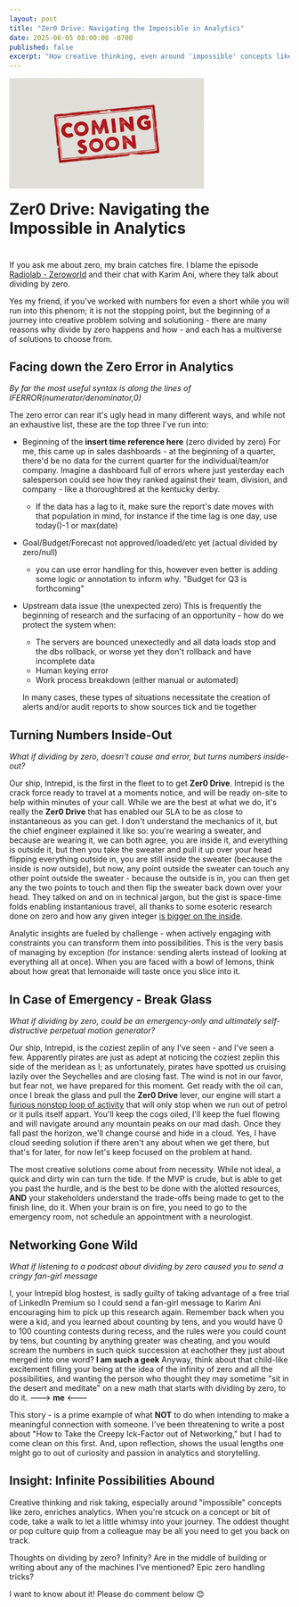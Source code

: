```yaml
---
layout: post
title: "Zer0 Drive: Navigating the Impossible in Analytics"
date: 2025-06-05 08:00:00 -0700
published: false
excerpt: "How creative thinking, even around 'impossible' concepts like zero, enriches analytics."
---
```


<div style="display: flex; align-items: flex-end; gap: 20px; margin-bottom: 40px; flex-wrap: wrap;">
  <img src="/assets/images/placeholder.jpg" 
       alt="alt text here"
       style="width: 350px; height: auto;">

  <h1 style="margin: 0; flex: 1; min-width: 200px;">Zer0 Drive: Navigating the Impossible in Analytics</h1>
</div>


If you ask me about zero, my brain catches fire. I blame the episode [Radiolab - Zeroworld](https://radiolab.org/podcast/zeroworld/transcript) and their chat with Karim Ani, where they talk about dividing by zero. 

Yes my friend, if you've worked with numbers for even a short while you will run into this phenom; it is not the stopping point, but the beginning of a journey into creative problem solving and solutioning - there are many reasons why divide by zero happens and how - and each has a multiverse of solutions to choose from.

## Facing down the Zero Error in Analytics
*By far the most useful syntax is along the lines of IFERROR(numerator/denominator,0)*

The zero error can rear it's ugly head in many different ways, and while not an exhaustive list, these are the top three I've run into:

  - Beginning of the **insert time reference here** (zero divided by zero)
    For me, this came up in sales dashboards - at the beginning of a quarter, there'd be no data for the current quarter for the individual/team/or company. Imagine a dashboard full of errors where just yesterday each salesperson could see how they ranked against their team, division, and company - like a thoroughbred at the kentucky derby. 
    - If the data has a lag to it, make sure the report's date moves with that population in mind, for instance if the time lag is one day, use today()-1 or max(date)
    
  - Goal/Budget/Forecast not approved/loaded/etc yet (actual divided by zero/null)
    - you can use error handling for this, however even better is adding some logic or annotation to inform why. "Budget for Q3 is forthcoming"
  
  - Upstream data issue (the unexpected zero)
    This is frequently the beginning of research and the surfacing of an opportunity - how do we protect the system when:
    - The servers are bounced unexectedly and all data loads stop and the dbs rollback, or worse yet they don't rollback and have incomplete data
    - Human keying error
    - Work process breakdown (either manual or automated)
      
    In many cases, these types of situations necessitate the creation of alerts and/or audit reports to show sources tick and tie together

## Turning Numbers Inside-Out
*What if dividing by zero, doesn't cause and error, but turns numbers inside-out?*

Our ship, Intrepid, is the first in the fleet to to get **Zer0 Drive**. Intrepid is the crack force ready to travel at a moments notice, and will be ready on-site to help within minutes of your call. While we are the best at what we do, it's really the **Zer0 Drive** that has enabled our SLA to be as close to instantaneous as you can get. I don't understand the mechanics of it, but the chief engineer explained it like so: you're wearing a sweater, and because are wearing it, we can both agree, you are inside it, and everything is outside it, but then you take the sweater and pull it up over your head flipping everything outside in, you are still inside the sweater (because the inside is now outside), but now, any point outside the sweater can touch any other point outside the sweater - because the outside is in, you can then get any the two points to touch and then flip the sweater back down over your head. They talked on and on in technical jargon, but the gist is space-time folds enabling instantanious travel, all thanks to some esoteric research done on zero and how any given integer [is bigger on the inside](https://en.wikipedia.org/wiki/TARDIS).

Analytic insights are fueled by challenge - when actively engaging with constraints you can transform them into possibilities. This is the very basis of managing by exception (for instance: sending alerts instead of looking at everything all at once). When you are faced with a bowl of lemons, think about how great that lemonaide will taste once you slice into it.

## In Case of Emergency - Break Glass
*What if dividing by zero, could be an emergency-only and ultimately self-distructive perpetual motion generator?*

Our ship, Intrepid, is the coziest zeplin of any I've seen - and I've seen a few. Apparently pirates are just as adept at noticing the coziest zeplin this side of the meridean as I; as unfortunately, pirates have spotted us cruising lazily over the Seychelles and are closing fast. The wind is not in our favor, but fear not, we have prepared for this moment. Get ready with the oil can, once I break the glass and pull the **Zer0 Drive** lever, our engine will start a [furious nonstop loop of activity](https://www.youtube.com/watch?v=JU9ICaPZUCg) that will only stop when we run out of petrol or it pulls itself appart. You'll keep the cogs oiled, I'll keep the fuel flowing and will navigate around any mountain peaks on our mad dash. Once they fall past the horizon, we'll change course and hide in a cloud. Yes, I have cloud seeding solution if there aren't any about when we get there, but that's for later, for now let's keep focused on the problem at hand.

The most creative solutions come about from necessity. While not ideal, a quick and dirty win can turn the tide. If the MVP is crude, but is able to get you past the hurdle, and is the best to be done with the alotted resources, **AND** your stakeholders understand the trade-offs being made to get to the finish line, do it. When your brain is on fire, you need to go to the emergency room, not schedule an appointment with a neurologist.

## Networking Gone Wild 
*What if listening to a podcast about dividing by zero caused you to send a cringy fan-girl message*

I, your Intrepid blog hostest, is sadly guilty of taking advantage of a free trial of LinkedIn Premium so I could send a fan-girl message to Karim Ani encouraging him to pick up this research again. Remember back when you were a kid, and you learned about counting by tens, and you would have 0 to 100 counting contests during recess, and the rules were you could count by tens, but counting by anything greater was cheating, and you would scream the numbers in such quick succession at eachother they just about merged into one word? **I am such a geek** Anyway, think about that child-like excitement filling your being at the idea of the infinity of zero and all the possibilities, and wanting the person who thought they may sometime "sit in the desert and meditate" on a new math that starts with dividing by zero, to do it. ---> **me** <---

This story - is a prime example of what **NOT** to do when intending to make a meaningful connection with someone. I've been threatening to write a post about "How to Take the Creepy Ick-Factor out of Networking," but I had to come clean on this first. And, upon reflection, shows the usual lengths one might go to out of curiosity and passion in analytics and storytelling.

## Insight: Infinite Possibilities Abound
Creative thinking and risk taking, especially around "impossible" concepts like zero, enriches analytics. When you're stcuck on a concept or bit of code, take a walk to let a little whimsy into your journey. The oddest thought or pop culture quip from a colleague may be all you need to get you back on track.

Thoughts on dividing by zero? Infinity? Are in the middle of building or writing about any of the machines I've mentioned? Epic zero handling tricks? 

I want to know about it! Please do comment below 😊

